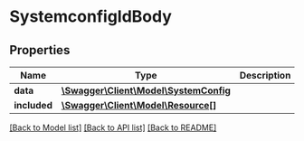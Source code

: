 # SystemconfigIdBody

## Properties
Name | Type | Description | Notes
------------ | ------------- | ------------- | -------------
**data** | [**\Swagger\Client\Model\SystemConfig**](SystemConfig.md) |  | [optional] 
**included** | [**\Swagger\Client\Model\Resource[]**](Resource.md) |  | [optional] 

[[Back to Model list]](../../README.md#documentation-for-models) [[Back to API list]](../../README.md#documentation-for-api-endpoints) [[Back to README]](../../README.md)

